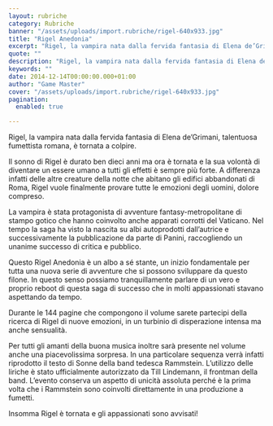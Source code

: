 ```yaml
---
layout: rubriche
category: Rubriche
banner: "/assets/uploads/import.rubriche/rigel-640x933.jpg"
title: "Rigel Anedonia"
excerpt: "Rigel, la vampira nata dalla fervida fantasia di Elena de’Grimani, talentuosa fumettista romana, è tornata a colpire. Il sonno di Rigel è durato ben dieci anni ma ora è tornata e la sua volontà di diventare un essere umano a tutti gli effetti è sempre più forte. A differenza infatti delle  altre creature della notte [&hellip"
quote: ""
description: "Rigel, la vampira nata dalla fervida fantasia di Elena de’Grimani, talentuosa fumettista romana, è tornata a colpire. Il sonno di Rigel è durato ben dieci anni ma ora è tornata e la sua volontà di diventare un essere umano a tutti gli effetti è sempre più forte. A differenza infatti delle  altre creature della notte [&hellip"
keywords: ""
date: 2014-12-14T00:00:00.000+01:00
author: "Game Master"
cover: "/assets/uploads/import.rubriche/rigel-640x933.jpg"
pagination:
  enabled: true

---
```


[](https://hotmc.com/wp-content/uploads/2014/12/rigel.jpg)

Rigel, la vampira nata dalla fervida fantasia di Elena de’Grimani, talentuosa fumettista romana, è tornata a colpire.

Il sonno di Rigel è durato ben dieci anni ma ora è tornata e la sua volontà di diventare un essere umano a tutti gli effetti è sempre più forte. A differenza infatti delle altre creature della notte che abitano gli edifici abbandonati di Roma, Rigel vuole finalmente provare tutte le emozioni degli uomini, dolore compreso.

La vampira è stata protagonista di avventure fantasy-metropolitane di stampo gotico che hanno coinvolto anche apparati corrotti del Vaticano. Nel tempo la saga ha visto la nascita su albi autoprodotti dall’autrice e successivamente la pubblicazione da parte di Panini, raccogliendo un unanime successo di critica e pubblico.

Questo Rigel Anedonia è un albo a sé stante, un inizio fondamentale per tutta una nuova serie di avventure che si possono sviluppare da questo filone. In questo senso possiamo tranquillamente parlare di un vero e proprio reboot di questa saga di successo che in molti appassionati stavano aspettando da tempo.

Durante le 144 pagine che compongono il volume sarete partecipi della ricerca di Rigel di nuove emozioni, in un turbinio di disperazione intensa ma anche sensualità.

Per tutti gli amanti della buona musica inoltre sarà presente nel volume anche una piacevolissima sorpresa. In una particolare sequenza verrà infatti riprodotto il testo di Sonne della band tedesca Rammstein. L’utilizzo delle liriche è stato ufficialmente autorizzato da Till Lindemann, il frontman della band. L’evento conserva un aspetto di unicità assoluta perché è la prima volta che i Rammstein sono coinvolti direttamente in una produzione a fumetti.

Insomma Rigel è tornata e gli appassionati sono avvisati!